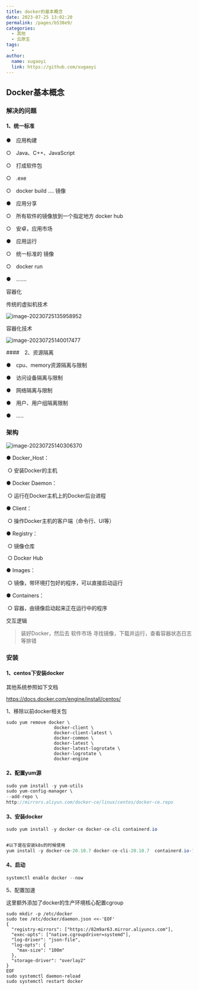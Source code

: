```yaml
---
title: docker的基本概念
date: 2023-07-25 13:02:20
permalink: /pages/b538e9/
categories:
  - 其他
  - 云原生
tags:
  - 
author: 
  name: xugaoyi
  link: https://github.com/xugaoyi
---
```



## Docker基本概念

### 解决的问题 

#### 1、统一标准 

●　应用构建 

○　Java、C++、JavaScript

○　打成软件包

○　.exe

○　docker build ....   镜像

●　应用分享

○　所有软件的镜像放到一个指定地方  docker hub

○　安卓，应用市场

●　应用运行

○　统一标准的 镜像

○　docker run

●　.......



容器化

传统的虚拟机技术

![image-20230725135958952](https://2290653824-github-io.oss-cn-hangzhou.aliyuncs.com/image-20230725135958952.png)



容器化技术

![image-20230725140017477](https://2290653824-github-io.oss-cn-hangzhou.aliyuncs.com/image-20230725140017477.png)

####　2、资源隔离 

●　cpu、memory资源隔离与限制

●　访问设备隔离与限制

●　网络隔离与限制

●　用户、用户组隔离限制

●　.....



### 架构

 

![image-20230725140306370](https://2290653824-github-io.oss-cn-hangzhou.aliyuncs.com/image-20230725140306370.png)







● Docker_Host：

​		○ 安装Docker的主机

● Docker Daemon：

​		○ 运行在Docker主机上的Docker后台进程

● Client：

​		○ 操作Docker主机的客户端（命令行、UI等）

● Registry：

​		○ 镜像仓库

​		○ Docker Hub

● Images：

​		○ 镜像，带环境打包好的程序，可以直接启动运行

● Containers：

​		○ 容器，由镜像启动起来正在运行中的程序



交互逻辑

> 装好Docker，然后去 软件市场 寻找镜像，下载并运行，查看容器状态日志等排错



### 安装 



#### 1、centos下安装docker 

其他系统参照如下文档

https://docs.docker.com/engine/install/centos/



 1、移除以前docker相关包 

```shell
sudo yum remove docker \
                  docker-client \
                  docker-client-latest \
                  docker-common \
                  docker-latest \
                  docker-latest-logrotate \
                  docker-logrotate \
                  docker-engine
```

#### 2、配置yum源 

```java
sudo yum install -y yum-utils
sudo yum-config-manager \
--add-repo \
http://mirrors.aliyun.com/docker-ce/linux/centos/docker-ce.repo

```

####  3、安装docker 

```java
sudo yum install -y docker-ce docker-ce-cli containerd.io


#以下是在安装k8s的时候使用
yum install -y docker-ce-20.10.7 docker-ce-cli-20.10.7  containerd.io-1.4.6
```

#### 4、启动 

```java
systemctl enable docker --now
```



 5、配置加速 

这里额外添加了docker的生产环境核心配置cgroup

```shell
sudo mkdir -p /etc/docker
sudo tee /etc/docker/daemon.json <<-'EOF'
{
  "registry-mirrors": ["https://82m9ar63.mirror.aliyuncs.com"],
  "exec-opts": ["native.cgroupdriver=systemd"],
  "log-driver": "json-file",
  "log-opts": {
    "max-size": "100m"
  },
  "storage-driver": "overlay2"
}
EOF
sudo systemctl daemon-reload
sudo systemctl restart docker
```